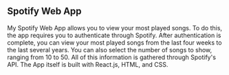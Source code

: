 

## Spotify Web App

My Spotify Web App allows you to view your most played songs. To do this, the app requires you to authenticate through Spotify. After authentication is complete, you can view your most played songs from the last four weeks to the last several years. You can also select the number of songs to show, ranging from 10 to 50. All of this information is gathered through Spotify's API. The App itself is built with React.js, HTML, and CSS.